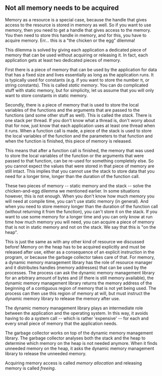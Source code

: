 Not all memory needs to be acquired
-----------------------------------

Memory as a resource is a special case, because the handle that gives access
to the resource is stored in memory as well.
So if you want to use memory, then you need to get a handle that gives access to the memory.
You then need to store this handle in memory, and for this, you have to acquire memory.
Err... this is a "the chicken or the egg" dilemma!

This dilemma is solved by giving each application a dedicated piece of
memory that can be used without acquiring or releasing it.
In fact, each application gets at least two dedicated pieces of memory.

First there is a piece of memory that can be used by the application for data
that has a fixed size and lives essentially as long as the application runs.
It is typically used for constants (e.g. if you want to store the number π, 
or string constants). This is called _static memory_.
You can do complicated stuff with static memory, but for simplicity, let us
assume that you will only want to store constants in static memory.

Secondly, there is a piece of memory that is used to store the local variables
of the functions and the arguments that are passed to the functions 
(and some other stuff as well). 
This is called the _stack_.
There is one stack per thread.
If you don't know what a thread is, don't worry about that for now, just 
know that each application uses at least one thread when it runs.
When a function call is made, a piece of the stack is used to store the local
variables of the function and the parameters to that function and when the function
is finished, this piece of memory is released.

This means that after a function call is finished, the memory that was used to
store the local variables of the function or the arguments that were passed to
that function, can be re-used for something completely else.
So you cannot expect the values that were stored in that piece of memory are
still intact. This implies that you cannot use the stack to store data that you
need for a longer time, longer than the duration of the function call. 

These two pieces of memory -- static memory and the stack -- solve the
chicken-and-egg dilemma we mentioned earlier.
In some situations however, this is not enough. 
When you don't know how much memory you will need at compile time, you can't use
static memory (in general). 
And when you need to store memory longer than the duration of the function call
(without returning it from the function), you can't store it on the stack.
If you want to use some memory for a longer time and you can only know at run
time how much memory you will need, you can acquire a piece of memory that is
not in static memory and not on the stack.
We say that this is "on the heap".

This is just the same as with any other kind of resource we discussed before!
Memory on the heap has to be acquired explicitly and must be released after use,
either as a consequence of an explicit instruction in the program, or because
the garbage collector takes care of that.
For memory, a dynamic memory management library has the role of
resource manager and it distributes handles (memory addresses) that can be 
used by the processes.
The process can ask the dynamic memory management library for an arbitrary
amount of bytes and (if there is still memory available), the dynamic memory
management library returns the memory address of the beginning of a contiguous
region of memory that is not yet being used. The process can then use this
region of memory at will, but must instruct the dynamic memory library to
release the memory after use.

The dynamic memory management library plays an intermediate role
between the application and the operating system. In this way, it avoids
having to do a system call -- which is rather 'expensive' -- for each and
every small piece of memory that the application needs.

The garbage collector works on top of the dynamic memory management library.
The garbage collector analyses both the stack and the heap to determine which
memory on the heap is not needed anymore. 
When it finds unneeded memory on the heap, it asks the dynamic memory management
library to release the unneeded memory.

Acquiring memory access is called _memory allocation_ and releasing memory is called _freeing_.
